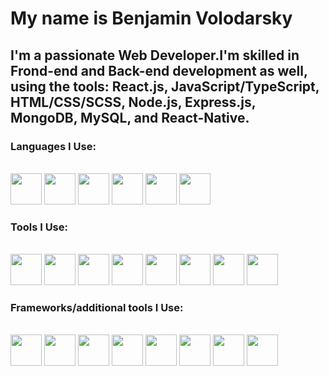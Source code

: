 <h1>My name is Benjamin Volodarsky</h1>
<h2>I'm a passionate Web Developer.I'm skilled in Frond-end and Back-end development as well, using the tools: React.js, JavaScript/TypeScript, HTML/CSS/SCSS, Node.js, Express.js, MongoDB, MySQL, and React-Native.</h2>
<h3>Languages I Use:</h3>
<br>
<div>
<img src="https://www.svgrepo.com/show/452228/html-5.svg" width="50" height="50">
<img src="https://www.svgrepo.com/show/373535/css.svg" width="50" height="50">
<img src="https://www.svgrepo.com/show/349419/javascript.svg" width="50" height="50">
<img src="https://www.svgrepo.com/show/349540/typescript.svg" width="50" height="50">
<img src="https://www.svgrepo.com/show/452092/react.svg" width="50" height="50">
<img src="https://www.svgrepo.com/show/349502/sass.svg" width="50" height="50">
<h3>Tools I Use:</h3>
  </div>
<br>
<div>
<img src="https://www.svgrepo.com/show/354119/nodejs-icon.svg" width="50" height="50">
<img src="https://www.svgrepo.com/show/353724/express.svg" width="50" height="50">
<img src="https://nestjs.com/img/logo-small.svg" width="50" height="50">
<img src="https://www.svgrepo.com/show/373845/mongo.svg" width="50" height="50">
<img src="https://www.svgrepo.com/show/473731/mysql.svg" width="50" height="50">
<img src="https://www.svgrepo.com/show/452093/redux.svg" width="50" height="50">
<img src="https://www.svgrepo.com/show/512317/github-142.svg" width="50" height="50">
<img src="https://www.svgrepo.com/show/452210/git.svg" width="50" height="50">

<h3>Frameworks/additional tools I Use:</h3>
  </div>
<br>
<div>
<img src="https://www.svgrepo.com/show/354112/nextjs.svg" width="50" height="50">
<img src="https://www.svgrepo.com/show/374167/vite.svg" width="50" height="50">
<img src="https://www.svgrepo.com/show/374118/tailwind.svg" width="50" height="50">
<img src="https://www.svgrepo.com/show/452207/framer.svg" width="50" height="50">
<img src="https://raw.githubusercontent.com/nextui-org/nextui/main/apps/docs/public/isotipo.png" width="50" height="50">
<img src="https://avatars.githubusercontent.com/u/139895814?s=280&v=4" width="50" height="50">
<img src="https://www.svgrepo.com/show/373776/light-prisma.svg" width="50" height="50">
<img src="https://upload.wikimedia.org/wikipedia/commons/thumb/3/33/Figma-logo.svg/1667px-Figma-logo.svg.png" width="50" height="50">
</div>



